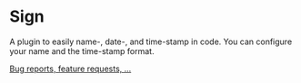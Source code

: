 Sign
====

A plugin to easily name-, date-, and time-stamp in code.
You can configure your name and the time-stamp format.

[Bug reports, feature requests, ...](https://ge1.me/sublimetext-sign-issues)
